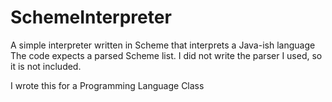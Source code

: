 SchemeInterpreter
=================

A simple interpreter written in Scheme that interprets a Java-ish language
The code expects a parsed Scheme list.  I did not write the parser I used, 
so it is not included.

I wrote this for a Programming Language Class

